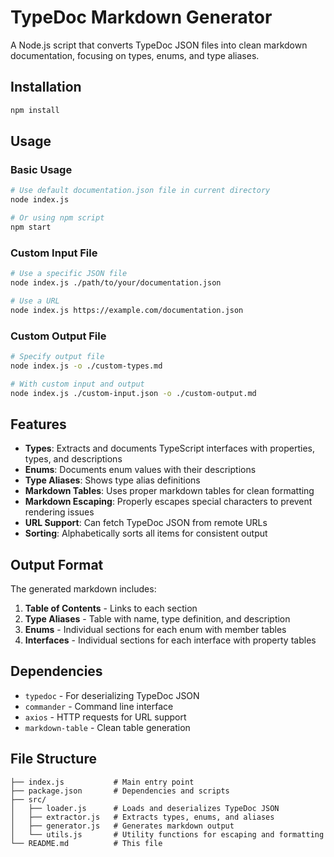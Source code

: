 # TypeDoc Markdown Generator

A Node.js script that converts TypeDoc JSON files into clean markdown documentation, focusing on types, enums, and type aliases.

## Installation

```bash
npm install
```

## Usage

### Basic Usage

```bash
# Use default documentation.json file in current directory
node index.js

# Or using npm script
npm start
```

### Custom Input File

```bash
# Use a specific JSON file
node index.js ./path/to/your/documentation.json

# Use a URL
node index.js https://example.com/documentation.json
```

### Custom Output File

```bash
# Specify output file
node index.js -o ./custom-types.md

# With custom input and output
node index.js ./custom-input.json -o ./custom-output.md
```

## Features

- **Types**: Extracts and documents TypeScript interfaces with properties, types, and descriptions
- **Enums**: Documents enum values with their descriptions
- **Type Aliases**: Shows type alias definitions
- **Markdown Tables**: Uses proper markdown tables for clean formatting
- **Markdown Escaping**: Properly escapes special characters to prevent rendering issues
- **URL Support**: Can fetch TypeDoc JSON from remote URLs
- **Sorting**: Alphabetically sorts all items for consistent output

## Output Format

The generated markdown includes:

1. **Table of Contents** - Links to each section
2. **Type Aliases** - Table with name, type definition, and description
3. **Enums** - Individual sections for each enum with member tables
4. **Interfaces** - Individual sections for each interface with property tables

## Dependencies

- `typedoc` - For deserializing TypeDoc JSON
- `commander` - Command line interface
- `axios` - HTTP requests for URL support
- `markdown-table` - Clean table generation

## File Structure

```
├── index.js           # Main entry point
├── package.json       # Dependencies and scripts
├── src/
│   ├── loader.js      # Loads and deserializes TypeDoc JSON
│   ├── extractor.js   # Extracts types, enums, and aliases
│   ├── generator.js   # Generates markdown output
│   └── utils.js       # Utility functions for escaping and formatting
└── README.md          # This file
```
